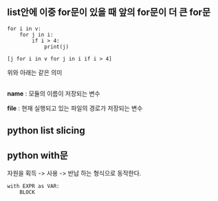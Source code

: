 ## list안에 이중 for문이 있을 때 앞의 for문이 더 큰 for문

~~~
for i in v: 
    for j in i: 
        if i > 4:
            print(j) 

[j for i in v for j in i if i > 4]
~~~

위와 아래는 같은 의미

##

__name__  : 모듈의 이름이 저장되는 변수

__file__ : 현재 실행되고 있는 파일의 경로가 저장되는 변수

## python list slicing

## python with문

자원을 획득 -> 사용 -> 반납 하는 형식으로 동작한다.

~~~
with EXPR as VAR:
    BLOCK
~~~